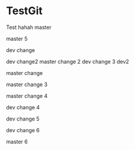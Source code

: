 # TestGit
Test
hahah master

master 5

dev change

dev change2 
master change 2 dev change 3   dev2

master  change

master change 3

master change 4

dev change 4

dev change 5

dev change 6


master 6